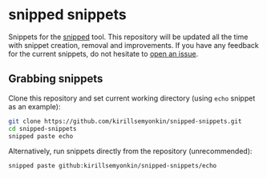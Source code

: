 # snipped snippets

Snippets for the [snipped](https://github.com/kirillsemyonkin/snipped) tool. This repository will be
updated all the time with snippet creation, removal and improvements. If you have any feedback for
the current snippets, do not hesitate to [open an issue](https://github.com/kirillsemyonkin/snipped-snippets/issues).

## Grabbing snippets

Clone this repository and set current working directory (using `echo` snippet as an example):

```sh
git clone https://github.com/kirillsemyonkin/snipped-snippets.git
cd snipped-snippets
snipped paste echo
```

Alternatively, run snippets directly from the repository (unrecommended):

```sh
snipped paste github:kirillsemyonkin/snipped-snippets/echo
```
